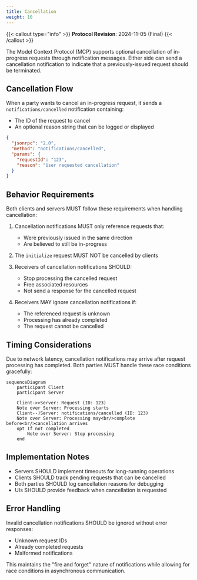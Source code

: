 ```yaml
---
title: Cancellation
weight: 10
---
```


{{< callout type="info" >}}
**Protocol Revision**: 2024-11-05 (Final)
{{< /callout >}}

The Model Context Protocol (MCP) supports optional cancellation of in-progress requests through notification messages. Either side can send a cancellation notification to indicate that a previously-issued request should be terminated.

## Cancellation Flow

When a party wants to cancel an in-progress request, it sends a `notifications/cancelled` notification containing:

- The ID of the request to cancel
- An optional reason string that can be logged or displayed

```json
{
  "jsonrpc": "2.0",
  "method": "notifications/cancelled",
  "params": {
    "requestId": "123",
    "reason": "User requested cancellation"
  }
}
```

## Behavior Requirements

Both clients and servers MUST follow these requirements when handling cancellation:

1. Cancellation notifications MUST only reference requests that:
   - Were previously issued in the same direction
   - Are believed to still be in-progress

2. The `initialize` request MUST NOT be cancelled by clients

3. Receivers of cancellation notifications SHOULD:
   - Stop processing the cancelled request
   - Free associated resources
   - Not send a response for the cancelled request

4. Receivers MAY ignore cancellation notifications if:
   - The referenced request is unknown
   - Processing has already completed
   - The request cannot be cancelled

## Timing Considerations

Due to network latency, cancellation notifications may arrive after request processing has completed. Both parties MUST handle these race conditions gracefully:

```mermaid
sequenceDiagram
    participant Client
    participant Server

    Client->>Server: Request (ID: 123)
    Note over Server: Processing starts
    Client--)Server: notifications/cancelled (ID: 123)
    Note over Server: Processing may<br/>complete before<br/>cancellation arrives
    opt If not completed
        Note over Server: Stop processing
    end
```

## Implementation Notes

- Servers SHOULD implement timeouts for long-running operations
- Clients SHOULD track pending requests that can be cancelled
- Both parties SHOULD log cancellation reasons for debugging
- UIs SHOULD provide feedback when cancellation is requested

## Error Handling

Invalid cancellation notifications SHOULD be ignored without error responses:

- Unknown request IDs
- Already completed requests
- Malformed notifications

This maintains the "fire and forget" nature of notifications while allowing for race conditions in asynchronous communication.
